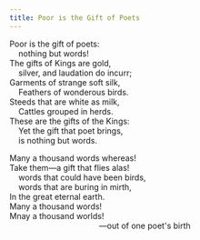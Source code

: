 ```yaml
---
title: Poor is the Gift of Poets
---
```


Poor is the gift of poets:<br />
&nbsp; &nbsp; nothing but words!<br />
The gifts of Kings are gold,<br />
&nbsp; &nbsp; silver, and laudation do incurr;<br />
Garments of strange soft silk,<br />
&nbsp; &nbsp; Feathers of wonderous birds.<br />
Steeds that are white as milk,<br />
&nbsp; &nbsp; Cattles grouped in herds.<br />
These are the gifts of the Kings:<br />
&nbsp; &nbsp; Yet the gift that poet brings,<br />
&nbsp; &nbsp; is nothing but words.<br />

Many a thousand words whereas!<br />
Take them—a gift that flies alas!<br />
&nbsp; &nbsp; words that could have been birds,<br />
&nbsp; &nbsp; words that are buring in mirth,<br />
In the great eternal earth.<br />
Many a thousand words!<br />
Mnay a thousand worlds!<br />
&nbsp; &nbsp; &nbsp; &nbsp; &nbsp; &nbsp; &nbsp; &nbsp; &nbsp; &nbsp; &nbsp; &nbsp; &nbsp; &nbsp; &nbsp; &nbsp; &nbsp; &nbsp; &nbsp; &nbsp; —out of one poet's birth<br />
